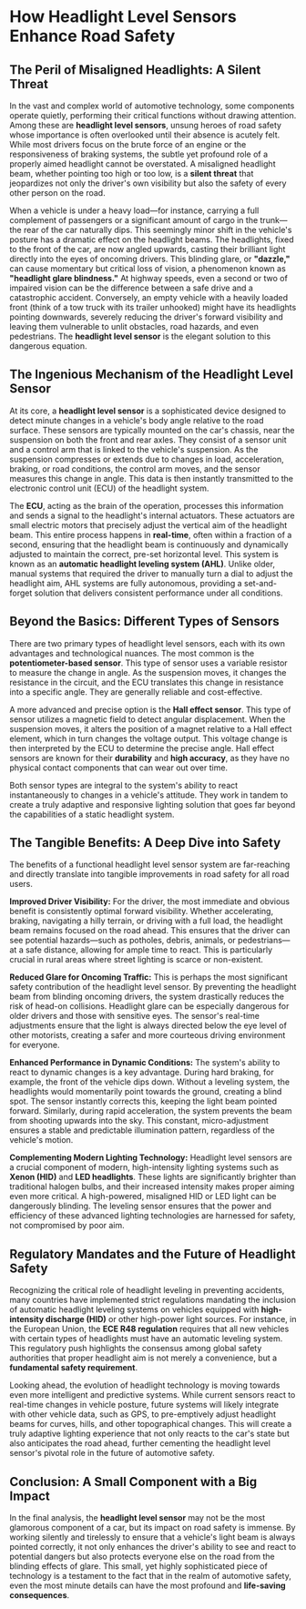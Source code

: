 # How Headlight Level Sensors Enhance Road Safety

## The Peril of Misaligned Headlights: A Silent Threat

In the vast and complex world of automotive technology, some components operate quietly, performing their critical functions without drawing attention. Among these are **headlight level sensors**, unsung heroes of road safety whose importance is often overlooked until their absence is acutely felt. While most drivers focus on the brute force of an engine or the responsiveness of braking systems, the subtle yet profound role of a properly aimed headlight cannot be overstated. A misaligned headlight beam, whether pointing too high or too low, is a **silent threat** that jeopardizes not only the driver's own visibility but also the safety of every other person on the road.

When a vehicle is under a heavy load—for instance, carrying a full complement of passengers or a significant amount of cargo in the trunk—the rear of the car naturally dips. This seemingly minor shift in the vehicle's posture has a dramatic effect on the headlight beams. The headlights, fixed to the front of the car, are now angled upwards, casting their brilliant light directly into the eyes of oncoming drivers. This blinding glare, or **"dazzle,"** can cause momentary but critical loss of vision, a phenomenon known as **"headlight glare blindness."** At highway speeds, even a second or two of impaired vision can be the difference between a safe drive and a catastrophic accident. Conversely, an empty vehicle with a heavily loaded front (think of a tow truck with its trailer unhooked) might have its headlights pointing downwards, severely reducing the driver's forward visibility and leaving them vulnerable to unlit obstacles, road hazards, and even pedestrians. The **headlight level sensor** is the elegant solution to this dangerous equation.

## The Ingenious Mechanism of the Headlight Level Sensor

At its core, a **headlight level sensor** is a sophisticated device designed to detect minute changes in a vehicle's body angle relative to the road surface. These sensors are typically mounted on the car's chassis, near the suspension on both the front and rear axles. They consist of a sensor unit and a control arm that is linked to the vehicle's suspension. As the suspension compresses or extends due to changes in load, acceleration, braking, or road conditions, the control arm moves, and the sensor measures this change in angle. This data is then instantly transmitted to the electronic control unit (ECU) of the headlight system.

The **ECU**, acting as the brain of the operation, processes this information and sends a signal to the headlight's internal actuators. These actuators are small electric motors that precisely adjust the vertical aim of the headlight beam. This entire process happens in **real-time**, often within a fraction of a second, ensuring that the headlight beam is continuously and dynamically adjusted to maintain the correct, pre-set horizontal level. This system is known as an **automatic headlight leveling system (AHL)**. Unlike older, manual systems that required the driver to manually turn a dial to adjust the headlight aim, AHL systems are fully autonomous, providing a set-and-forget solution that delivers consistent performance under all conditions.

## Beyond the Basics: Different Types of Sensors

There are two primary types of headlight level sensors, each with its own advantages and technological nuances. The most common is the **potentiometer-based sensor**. This type of sensor uses a variable resistor to measure the change in angle. As the suspension moves, it changes the resistance in the circuit, and the ECU translates this change in resistance into a specific angle. They are generally reliable and cost-effective.

A more advanced and precise option is the **Hall effect sensor**. This type of sensor utilizes a magnetic field to detect angular displacement. When the suspension moves, it alters the position of a magnet relative to a Hall effect element, which in turn changes the voltage output. This voltage change is then interpreted by the ECU to determine the precise angle. Hall effect sensors are known for their **durability** and **high accuracy**, as they have no physical contact components that can wear out over time.

Both sensor types are integral to the system's ability to react instantaneously to changes in a vehicle's attitude. They work in tandem to create a truly adaptive and responsive lighting solution that goes far beyond the capabilities of a static headlight system.

## The Tangible Benefits: A Deep Dive into Safety

The benefits of a functional headlight level sensor system are far-reaching and directly translate into tangible improvements in road safety for all road users.

**Improved Driver Visibility:** For the driver, the most immediate and obvious benefit is consistently optimal forward visibility. Whether accelerating, braking, navigating a hilly terrain, or driving with a full load, the headlight beam remains focused on the road ahead. This ensures that the driver can see potential hazards—such as potholes, debris, animals, or pedestrians—at a safe distance, allowing for ample time to react. This is particularly crucial in rural areas where street lighting is scarce or non-existent.

**Reduced Glare for Oncoming Traffic:** This is perhaps the most significant safety contribution of the headlight level sensor. By preventing the headlight beam from blinding oncoming drivers, the system drastically reduces the risk of head-on collisions. Headlight glare can be especially dangerous for older drivers and those with sensitive eyes. The sensor's real-time adjustments ensure that the light is always directed below the eye level of other motorists, creating a safer and more courteous driving environment for everyone.

**Enhanced Performance in Dynamic Conditions:** The system's ability to react to dynamic changes is a key advantage. During hard braking, for example, the front of the vehicle dips down. Without a leveling system, the headlights would momentarily point towards the ground, creating a blind spot. The sensor instantly corrects this, keeping the light beam pointed forward. Similarly, during rapid acceleration, the system prevents the beam from shooting upwards into the sky. This constant, micro-adjustment ensures a stable and predictable illumination pattern, regardless of the vehicle's motion.

**Complementing Modern Lighting Technology:** Headlight level sensors are a crucial component of modern, high-intensity lighting systems such as **Xenon (HID)** and **LED headlights**. These lights are significantly brighter than traditional halogen bulbs, and their increased intensity makes proper aiming even more critical. A high-powered, misaligned HID or LED light can be dangerously blinding. The leveling sensor ensures that the power and efficiency of these advanced lighting technologies are harnessed for safety, not compromised by poor aim.

## Regulatory Mandates and the Future of Headlight Safety

Recognizing the critical role of headlight leveling in preventing accidents, many countries have implemented strict regulations mandating the inclusion of automatic headlight leveling systems on vehicles equipped with **high-intensity discharge (HID)** or other high-power light sources. For instance, in the European Union, the **ECE R48 regulation** requires that all new vehicles with certain types of headlights must have an automatic leveling system. This regulatory push highlights the consensus among global safety authorities that proper headlight aim is not merely a convenience, but a **fundamental safety requirement**.

Looking ahead, the evolution of headlight technology is moving towards even more intelligent and predictive systems. While current sensors react to real-time changes in vehicle posture, future systems will likely integrate with other vehicle data, such as GPS, to pre-emptively adjust headlight beams for curves, hills, and other topographical changes. This will create a truly adaptive lighting experience that not only reacts to the car's state but also anticipates the road ahead, further cementing the headlight level sensor's pivotal role in the future of automotive safety.

## Conclusion: A Small Component with a Big Impact

In the final analysis, the **headlight level sensor** may not be the most glamorous component of a car, but its impact on road safety is immense. By working silently and tirelessly to ensure that a vehicle's light beam is always pointed correctly, it not only enhances the driver's ability to see and react to potential dangers but also protects everyone else on the road from the blinding effects of glare. This small, yet highly sophisticated piece of technology is a testament to the fact that in the realm of automotive safety, even the most minute details can have the most profound and **life-saving consequences**.